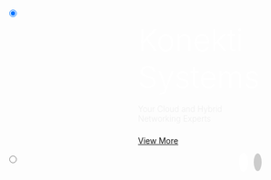 <style>
  .custom-slides{
     display:block;
     margin:0 auto;
  }
  .custom-slides:focus{
    outline:none;
  }
  .slides-contain{
    padding: 60px 25px 60px;
    overflow:hidden;
    display:block;
    margin:0 auto;
    position:relative;
  }
  .custom-indicators{
    position:absolute;
    right:25px;
    bottom:40px;
  }
  .custom-indicators label{
    color:#fff;
    cursor:pointer;
    padding: 6px;
    margin:0 5px;
    border: 1px solid transparent;
    border-radius: 50%;
    position: relative;
    line-height:3em;
    z-index: 9;
    background-color: #ccc;
  }
  .custom-indicators label.is-checked{
    background-color:#fff;
    padding: 7px;
  }
  .customs{
    display:flex;
    opacity:0;
    width:0;
    height:0;
    flex-direction:column;
    justify-content: space-between;
    align-items:stretch;
    overflow:hidden;
    transition: opacity 0.3s ease-out;
  }
  .customs-inner{
    width: 100%;
    display:flex;
    flex-direction:column;
    justify-content:center;
    text-align:center;
  }
  [id^='slide']:checked + .customs{
    opacity:1;
    width:100%;
    height:initial;
    z-index:11;
  }
  .customs h2{
    color:#fff;
    font-size:54px;
  }
  .customs h2,
  .customs h4{
    margin:7.5px 0;
    font-weight:300
  }
  .customs h4{
    color:#eee;
  }
  .customs .button-large{
      margin: 15px auto;
  }
  @media screen and (min-width: 769px) {
    .customs{
      flex-flow:row wrap;
      justify-content: space-between;
      align-items:stretch;
      overflow:hidden;
    }
    .customs-inner{
      width:49%;
      text-align:left;
    }
    .customs .button-large{
      margin: 15px 0;
    }
  }
</style>
<div class='custom-slides' tabindex = '1'>
  <div class = 'slides-contain'>
    <div class = 'custom-indicators'>
      <label for = 'slide-one-trigger' class = 'slide-one-trigger is-checked'></label>
      <label for = 'slide-two-trigger' class = 'slide-two-trigger'></label>
    </div>
    <input type = 'radio'  id = 'slide-one-trigger'  name = 'slide' checked>
    <div class='slide-one customs'>
        <div class = 'customs-inner'>
          <img alt='' src='{{ site.baseurl }}/assets/cloud-2.svg' >
        </div>
        <div class = 'customs-inner'>
          <h2>Konekti Systems</h2>
          <h4>Your Cloud and Hybrid Networking Experts</h4>
          <a class='button-large' href='#'>View More</a>
        </div>
      </div>
    <input type = 'radio' id = 'slide-two-trigger'  name = 'slide'>
    <div class='slide-two customs'>
        <div class = 'customs-inner'>
          <img alt='' src='{{ site.baseurl }}/assets/cloud.svg'>
        </div>
        <div class = 'customs-inner'>
          <h2>We are Konekti Systems</h2>
          <h4>We can help you optimize network connectivity to the cloud.</h4>
          <a class='button-large' href='#'>See More</a>
        </div>
    </div>
  </div>
</div>